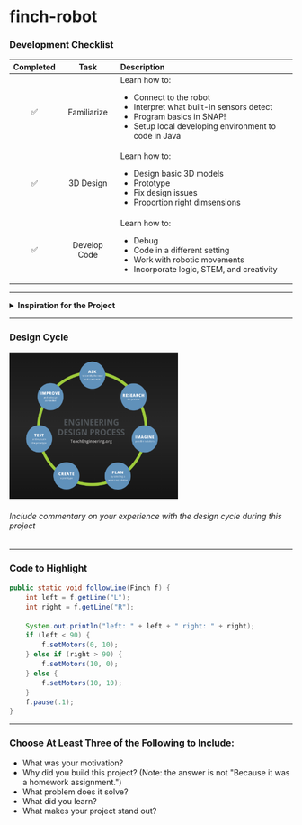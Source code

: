 # finch-robot

### Development Checklist

| Completed | Task         | Description |
|:---------:| :-----------:|:------------|
|    ✅     | Familiarize  | Learn how to: <ul><li>Connect to the robot</li><li>Interpret what built-in sensors detect</li><li>Program basics in SNAP!</li><li>Setup local developing environment to code in Java</li></ul>|
|    ✅     | 3D Design    |   Learn how to: <ul><li>Design basic 3D models</li><li>Prototype</li><li>Fix design issues</li><li>Proportion right dimsensions</li></ul>          |
|    ✅     | Develop Code |  Learn how to: <ul><li>Debug</li><li>Code in a different setting</li><li>Work with robotic movements</li><li>Incorporate logic, STEM, and creativity</li></ul>           |

---

<details>
<summary><strong>Inspiration for the Project</strong></summary>

I was looking at different flowers while out shopping one day; I've always wanted to grow my own garden. That same day, I was also brainstorming for possible 3D modeling designs. I decided to create one for a flower pot and some little flowers for fun. The first prototype came out the perfect size immediately, so with a passion for flowers and games, a flower throwing game was started. 
</details>

---

### Design Cycle
<img src="design cycle.png" alt="design cycle" width="300" height="260">

###### Include commentary on your experience with the design cycle during this project

---

### Code to Highlight
```java
public static void followLine(Finch f) {
	int left = f.getLine("L");
	int right = f.getLine("R");
	
	System.out.println("left: " + left + " right: " + right);
	if (left < 90) {
		f.setMotors(0, 10);
	} else if (right > 90) {
		f.setMotors(10, 0);
	} else {
		f.setMotors(10, 10);
	}
	f.pause(.1);
}
```

---

### Choose At Least Three of the Following to Include:
- What was your motivation?
- Why did you build this project? (Note: the answer is not "Because it was a homework assignment.")
- What problem does it solve?
- What did you learn?
- What makes your project stand out?
